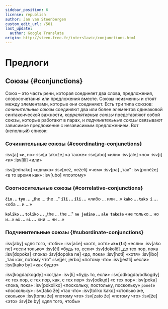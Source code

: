 ```yaml
---
sidebar_position: 6
license: republish
author: Jan van Steenbergen
custom_edit_url: /501
last_update:
  author: Google Translate
origin: http://steen.free.fr/interslavic/conjunctions.html
---
```


# Предлоги

## Союзы \{#conjunctions}

Союз – это часть речи, которая соединяет два слова, предложения, словосочетания или предложения вместе. Союзы неизменны и стоят между элементами, которые они соединяют. Есть три типа союзов: _сочинительные союзы_ соединяют два или более элементов одинаковой синтаксической важности, _коррелятивные союзы_ представляют собой союзы, которые работают в парах, и _подчинительные союзы_ связывают зависимое предложение с независимым предложением. Вот (неполный) список:

### Сочинительные союзы \{#coordinating-conjunctions}

:isv[a] «и, но»
:isv[a takože] «а также»
:isv[abo] «или»
:isv[ale] «но»
:isv[i] «и»
:isv[ili] «или»

:isv[jednako] «однако»
:isv[než, neželi] «чем»
:isv[pa] „так”
:isv[poněže] «в то время как»
:isv[ubo] «поэтому»

### Соотносительные союзы \{#correlative-conjunctions}

**`čim` ... `tym` ...** „the ... the ..."
**`ili` ... `ili` ...** «либо ... или ...»
**`kako` ... `tako i` ...** «оба ... и ...»

**`koliko` ... `toliko` ...** „the ... the ..."
**`ne jedino` ... `ale takože`** «не только… но и…»
**`ni` ... `ni` ...** «ни ... ни ...»

### Подчинительные союзы \{#subordinate-conjunctions}

:isv[aby] «для того, чтобы»
:isv[ače] «хотя, хотя»
**`ako` (`li`)** «если»
:isv[ako ne] «если только»
:isv[či] «будь то, если»
:isv[dokolě] „до тех пор, пока
:isv[dopoka] «пока»
:isv[dopoka ne] «до, пока»
:isv[hoti] «хотя»
:isv[ibo] „так как, потому что”
:isv[jer, jerbo] «потому что»
:isv[jestli] «если»
:isv[kako by] «как будто»

:isv[kogda/kogdy] «когда»
:isv[li] «будь то, если»
:isv[odkogda/odkogdy] «с тех пор, с тех пор, как, с тех пор»
:isv[odkųd] «с тех пор»
:isv[poka] «пока, пока»
:isv[pokoliko] «поскольку, постольку, поскольку» `poneže` «поскольку»
:isv[tako že] «так что»
:isv[toliko kako] «столько же, сколько»
:isv[tomu že] «потому что»
:isv[zato že] «потому что»
:isv[že] «это»
:isv[že by] «для того, чтобы»


